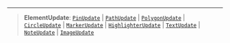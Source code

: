 ***

> **ElementUpdate**: [`PinUpdate`](PinUpdate.md) | [`PathUpdate`](PathUpdate.md) | [`PolygonUpdate`](PolygonUpdate.md) | [`CircleUpdate`](CircleUpdate.md) | [`MarkerUpdate`](MarkerUpdate.md) | [`HighlighterUpdate`](HighlighterUpdate.md) | [`TextUpdate`](TextUpdate.md) | [`NoteUpdate`](NoteUpdate.md) | [`ImageUpdate`](ImageUpdate.md)
